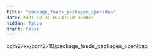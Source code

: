 ```yaml
---
title: "package_feeds_packages_openldap"
date: 2021-10-31 01:47:40.323885
hidden: false
draft: false
---
```


bcm27xx/bcm2710/package_feeds_packages_openldap

